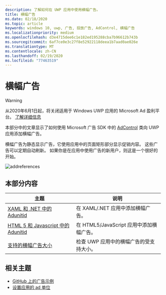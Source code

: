 ```yaml
---
description: 了解如何在 UWP 应用中使用横幅广告。
title: 横幅广告
ms.date: 02/18/2020
ms.topic: article
keywords: windows 10, uwp, 广告, 投放广告, AdControl, 横幅广告
ms.localizationpriority: medium
ms.openlocfilehash: d3e4715dee6c1e182ed195288cba7b96612b743b
ms.sourcegitcommit: 6af7ce0e3c27f8e52922118deea1b7aad0ae026e
ms.translationtype: MT
ms.contentlocale: zh-CN
ms.lasthandoff: 02/19/2020
ms.locfileid: "77463519"
---
```

# <a name="banner-ads"></a>横幅广告

>[!WARNING]
> 从2020年6月1日起，将关闭适用于 Windows UWP 应用的 Microsoft Ad 盈利平台。 [了解详细信息](https://aka.ms/ad-monetization-shutdown)

本部分中的文章显示了如何使用 Microsoft 广告 SDK 中的 [AdControl](https://docs.microsoft.com/uwp/api/microsoft.advertising.winrt.ui.adcontrol) 类向 UWP 应用添加横幅广告。

横幅广告为静态显示广告，它使用应用中的页面矩形部分显示促销内容。 这些广告可以定期自动刷新。 如果你是在应用中使用广告的新用户，则这是一个很好的开始。

![addreferences](images/banner-ad.png)

## <a name="in-this-section"></a>本部分内容

|  主题    | 说明 |               
|----------|-------|
| [XAML 和 .NET 中的 Adunitid](adcontrol-in-xaml-and--net.md)     | 在 XAML/.NET 应用中添加横幅广告。        |
| [HTML 5 和 Javascript 中的 Adunitid](adcontrol-in-html-5-and-javascript.md)     | 在 HTML5/JavaScript 应用中添加横幅广告。        |
| [支持的横幅广告大小](supported-ad-sizes-for-banner-ads.md)    |  检查 UWP 应用中的横幅广告的受支持大小。        |


## <a name="related-topics"></a>相关主题

* [GitHub 上的广告示例](https://github.com/Microsoft/Windows-universal-samples/tree/master/Samples/Advertising)
* [设置应用的 ad 单位](set-up-ad-units-in-your-app.md)
